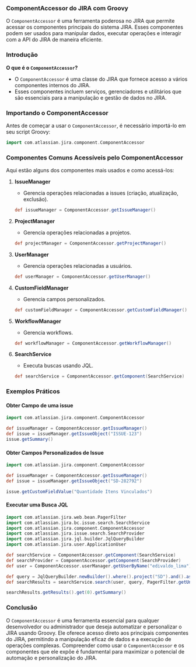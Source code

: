 ### ComponentAccessor do JIRA com Groovy

O `ComponentAccessor` é uma ferramenta poderosa no JIRA que permite acessar os componentes principais do sistema JIRA. Esses componentes podem ser usados para manipular dados, executar operações e interagir com a API do JIRA de maneira eficiente.

### Introdução

**O que é o `ComponentAccessor`?**
- O `ComponentAccessor` é uma classe do JIRA que fornece acesso a vários componentes internos do JIRA.
- Esses componentes incluem serviços, gerenciadores e utilitários que são essenciais para a manipulação e gestão de dados no JIRA.

### Importando o ComponentAccessor

Antes de começar a usar o `ComponentAccessor`, é necessário importá-lo em seu script Groovy:

```groovy
import com.atlassian.jira.component.ComponentAccessor
```

### Componentes Comuns Acessíveis pelo ComponentAccessor

Aqui estão alguns dos componentes mais usados e como acessá-los:

1. **IssueManager**
   - Gerencia operações relacionadas a issues (criação, atualização, exclusão).
   ```groovy
   def issueManager = ComponentAccessor.getIssueManager()
   ```

2. **ProjectManager**
   - Gerencia operações relacionadas a projetos.
   ```groovy
   def projectManager = ComponentAccessor.getProjectManager()
   ```

3. **UserManager**
   - Gerencia operações relacionadas a usuários.
   ```groovy
   def userManager = ComponentAccessor.getUserManager()
   ```

4. **CustomFieldManager**
   - Gerencia campos personalizados.
   ```groovy
   def customFieldManager = ComponentAccessor.getCustomFieldManager()
   ```

5. **WorkflowManager**
   - Gerencia workflows.
   ```groovy
   def workflowManager = ComponentAccessor.getWorkflowManager()
   ```

6. **SearchService**
   - Executa buscas usando JQL.
   ```groovy
   def searchService = ComponentAccessor.getComponent(SearchService)
   ```

### Exemplos Práticos

#### Obter Campo de uma issue

```groovy
import com.atlassian.jira.component.ComponentAccessor

def issueManager = ComponentAccessor.getIssueManager()
def issue = issueManager.getIssueObject("ISSUE-123")
issue.getSummary()
```

#### Obter Campos Personalizados de Issue

```groovy
import com.atlassian.jira.component.ComponentAccessor

def issueManager = ComponentAccessor.getIssueManager()
def issue = issueManager.getIssueObject("SD-282792")

issue.getCustomFieldValue("Quantidade Itens Vinculados")
```

#### Executar uma Busca JQL

```groovy
import com.atlassian.jira.web.bean.PagerFilter
import com.atlassian.jira.bc.issue.search.SearchService
import com.atlassian.jira.component.ComponentAccessor
import com.atlassian.jira.issue.search.SearchProvider
import com.atlassian.jira.jql.builder.JqlQueryBuilder
import com.atlassian.jira.user.ApplicationUser

def searchService = ComponentAccessor.getComponent(SearchService)
def searchProvider = ComponentAccessor.getComponent(SearchProvider)
def user = ComponentAccessor.userManager.getUserByName("edivaldo_lima")

def query = JqlQueryBuilder.newBuilder().where().project("SD").and().assigneeUser(user.getName()).buildQuery()
def searchResults = searchService.search(user, query, PagerFilter.getUnlimitedFilter())

searchResults.getResults().get(0).getSummary()
```

### Conclusão

O `ComponentAccessor` é uma ferramenta essencial para qualquer desenvolvedor ou administrador que deseja automatizar e personalizar o JIRA usando Groovy. Ele oferece acesso direto aos principais componentes do JIRA, permitindo a manipulação eficaz de dados e a execução de operações complexas. Compreender como usar o `ComponentAccessor` e os componentes que ele expõe é fundamental para maximizar o potencial de automação e personalização do JIRA.